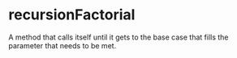 # recursionFactorial
A method that calls itself until it gets to the base case that fills the parameter that needs to be met.
